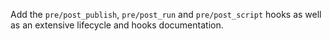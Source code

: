 Add the `pre/post_publish`, `pre/post_run` and `pre/post_script` hooks as well as an extensive lifecycle and hooks documentation.
